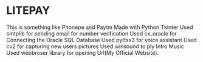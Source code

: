 # LITEPAY
This is something like Phonepe and Paytm
Made with Python Tkinter
Used smtplib for sending email for number verification
Used cx_oracle for Connecting the Oracle SQL Database
Used pyttsx3 for voice assistant
Used cv2 for capturing new users pictures
Used winsound to ply Intro Music
Used webbroser library for opening Url(My Official Website).
